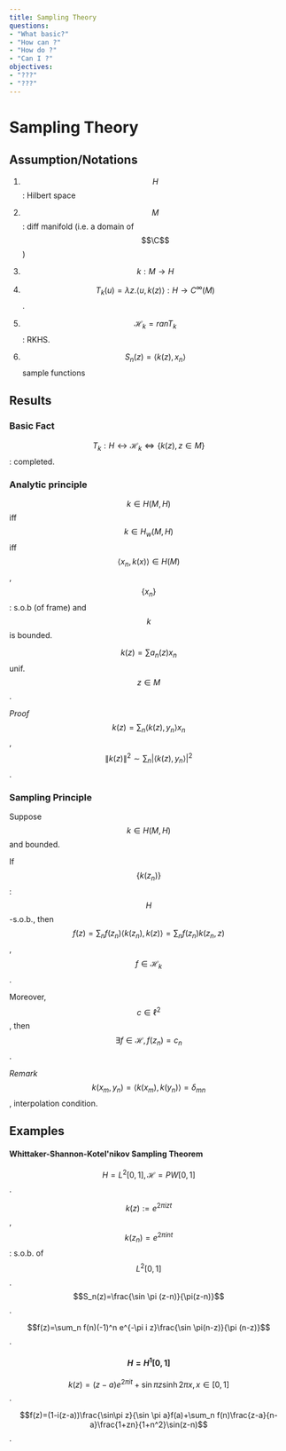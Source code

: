 ```yaml
---
title: Sampling Theory
questions:
- "What basic?"
- "How can ?"
- "How do ?"
- "Can I ?"
objectives:
- "???"
- "???"
---
```


# Sampling Theory

## Assumption/Notations

1. $$H$$: Hilbert space

2. $$M$$: diff manifold (i.e. a domain of $$\C$$)

3. $$k:M\to H$$

4. $$T_k(u)=\lambda z. \langle u, k(z)\rangle: H\to C^\infty(M)$$.

5. $$\mathscr{H}_k= ran T_k $$ : RKHS.

6. $$S_n(z)=\langle k(z), x_n\rangle$$ sample functions

   

## Results

### Basic Fact

$$T_k:H\leftrightarrow \mathscr{H}_k \iff \{k(z),z\in M\}$$: completed.



### Analytic principle

$$
k\in H(M,H)
$$ iff $$
k\in H_w(M,H)
$$ iff $$
\langle x_n, k(x)\rangle\in H(M)
$$, $$
\{x_n\}
$$: s.o.b (of frame) and $$k$$ is bounded.

$$
k(z)=\sum a_n(z)x_n
$$ unif. $$
z\in M$$.

*Proof* $$
k(z)=\sum_n \langle k(z), y_n\rangle x_n
$$, $$
\|k(z)\|^2\sim \sum_n|\langle k(z), y_n\rangle|^2
$$.



### Sampling Principle

Suppose $$k\in H(M,H)$$ and bounded.

If $$\{k(z_n)\}$$: $$H$$-s.o.b.,  then $$f(z)=\sum_n f(z_n)\langle k(z_n), k(z)\rangle=\sum_nf(z_n)k(z_n,z)$$, $$f\in \mathscr{H}_k$$.

Moreover, $$c\in \ell^2$$, then $$\exists f\in\mathscr{H}, f(z_n)=c_n$$.



*Remark* $$k(x_m, y_n)=\langle k(x_m),k(y_n)\rangle=\delta_{mn}$$, interpolation condition.



## Examples

#### Whittaker-Shannon-Kotel'nikov Sampling Theorem

$$H=L^2[0,1], \mathscr{H}=PW[0,1]$$.

$$k(z):=e^{2\pi i zt}$$, $$k(z_n)=e^{2\pi i n t}$$: s.o.b. of $$L^2[0,1]$$. $$S_n(z)=\frac{\sin \pi (z-n)}{\pi(z-n)}$$.

$$f(z)=\sum_n f(n)(-1)^n e^{-\pi i z}\frac{\sin \pi(n-z)}{\pi (n-z)}$$.



#### $$H=H^1[0,1]$$

$$k(z)=(z-a)e^{2 \pi it}+\sin \pi z\sinh 2\pi x, x\in[0,1]$$.

$$f(z)=(1-i(z-a))\frac{\sin\pi z}{\sin \pi a}f(a)+\sum_n f(n)\frac{z-a}{n-a}\frac{1+zn}{1+n^2}\sin(z-n)$$.

